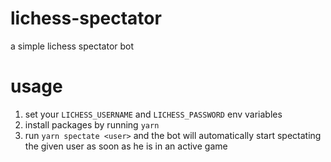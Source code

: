 # lichess-spectator
a simple lichess spectator bot

# usage
1) set your `LICHESS_USERNAME` and `LICHESS_PASSWORD` env variables
2) install packages by running `yarn`
3) run `yarn spectate <user>` and the bot will automatically start spectating the given user as soon as he is in an active game